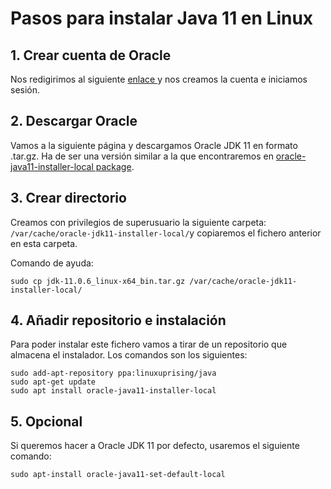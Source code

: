 <!DOCTYPE html>
<html>
<head>
</head>
<body>
<h1>Pasos para instalar Java 11 en Linux</h1>
<h2>1. Crear cuenta de Oracle</h2>
<p>Nos redigirimos al siguiente <a href="https://profile.oracle.com/myprofile/account/create-account.jspx">enlace </a>y nos creamos la cuenta e iniciamos sesión.</p>
<h2>2. Descargar Oracle</h2>
<p>Vamos a la siguiente página <a href="https://www.oracle.com/technetwork/java/javase/downloads/index.html"></a>y descargamos Oracle JDK 11 en formato .tar.gz. Ha de ser una versión similar a la que encontraremos en <a href="https://launchpad.net/~linuxuprising/+archive/ubuntu/java/+packages">oracle-java11-installer-local package</a>.</p>
<h2>3. Crear directorio</h2>
<p>Creamos con privilegios de superusuario la siguiente carpeta: <code>/var/cache/oracle-jdk11-installer-local/</code>y copiaremos el fichero anterior en esta carpeta.</p>
<p>Comando de ayuda:</p>
<code>sudo cp jdk-11.0.6_linux-x64_bin.tar.gz /var/cache/oracle-jdk11-installer-local/</code>
<h2>4. Añadir repositorio e instalación</h2>
<p>Para poder instalar este fichero vamos a tirar de un repositorio que almacena el instalador. Los comandos son los siguientes:</p>
<code>sudo add-apt-repository ppa:linuxuprising/java</code><br>
<code>sudo apt-get update</code><br>
<code>sudo apt install oracle-java11-installer-local</code>
<h2>5. Opcional</h2>
<p>Si queremos hacer a Oracle JDK 11 por defecto, usaremos el siguiente comando:</p>
<code>sudo apt-install oracle-java11-set-default-local</code>
</body>
</html>
